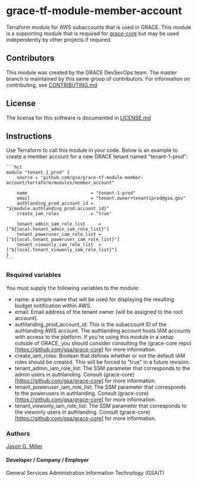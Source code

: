 
# grace-tf-module-member-account

Terraform module for AWS subaccounts that is used in GRACE. This module is a supporting module that is required for [grace-core](https://github.com/GSA/grace-core) but may be used independently by other projects if required.

## Contributors

This module was created by the GRACE DevSecOps team. The master branch is maintained by this same group of contributors. For information on contributing, see [CONTRIBUTING.md](https://github.com/gsa/grace-tf-module/budget/CONTRIBUTING.md)

## License

The license for this software is documented in [LICENSE.md](https://github.com/gsa/grace-tf-module-budget/LICENSE.md)

## Instructions

Use Terraform to call this module in your code. Below is an example to create a member account for a new GRACE tenant named "tenant-1-prod":

    ```hcl
    module "tenant_1_prod" {
        source = "github.com/gsa/grace-tf-module-member-account/terraform/modules/member_account"

        name                        = "tenant-1-prod"
        email                       = "tenant.owner+tenant1prod@gsa.gov"
        authlanding_prod_account_id = "${module.authlanding_prod.account_id}"
        create_iam_roles            = "true"

        tenant_admin_iam_role_list     = ["${local.tenant_admin_iam_role_list}"]
        tenant_poweruser_iam_role_list = ["${local.tenant_poweruser_iam_role_list}"]
        tenant_viewonly_iam_role_list  = ["${local.tenant_viewonly_iam_role_list}"]
    }
    ```

### Required variables

You must supply the following variables to the module:

* name: a simple name that will be used for displaying the resulting budget notification within AWS.
* email: Email address of the tenant owner (will be assigned to the root account).
* authlanding_prod_account_id: This is the subaccount ID of the authlanding AWS account. The authlanding account hosts IAM accounts with access to the platform. If you're using this module in a setup outside of GRACE, you should consider consulting the (grace-core repo)[https://github.com/gsa/grace-core] for more information.
* create_iam_roles: Boolean that defines whether or not the default IAM roles should be created. This will be forced to "true" in a future revision.
* tenant_admin_iam_role_list: The SSM parameter that corresponds to the admin users in authlanding. Consult (grace-core)[https://github.com/gsa/grace-core] for more information.
* tenant_poweruser_iam_role_list: The SSM parameter that corresponds to the powerusers in authlanding. Consult (grace-core)[https://github.com/gsa/grace-core] for more information.
* tenant_viewonly_iam_role_list: The SSM parameter that corresponds to the viewonly users in authlanding.  Consult (grace-core)[https://github.com/gsa/grace-core] for more information.

### Authors

[Jason G. Miller](mailto:jasong.miller@gsa.gov)

#### Developer / Company / Employer

General Services Administration Information Technology (GSAIT)
